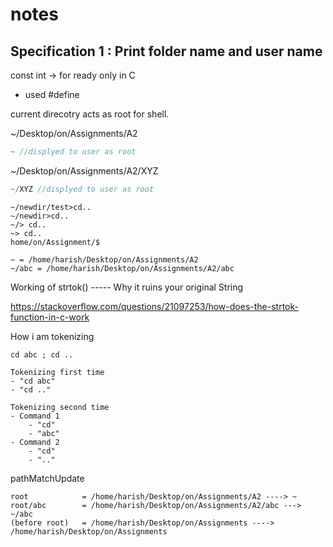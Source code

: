 

# notes

## Specification 1 : Print folder  name and user name

const int -> for ready only in C

- used #define

current direcotry acts as root for shell.

~/Desktop/on/Assignments/A2 

```C
~ //displyed to user as root
```

~/Desktop/on/Assignments/A2/XYZ

```C
~/XYZ //displyed to user as root
```

```shell
~/newdir/test>cd..
~/newdir>cd..
~/> cd..
~> cd..
home/on/Assignment/$
```



```shell
~ = /home/harish/Desktop/on/Assignments/A2
~/abc = /home/harish/Desktop/on/Assignments/A2/abc
```

Working of strtok() ----- Why it ruins your original String

https://stackoverflow.com/questions/21097253/how-does-the-strtok-function-in-c-work



How i am tokenizing

```
cd abc ; cd ..

Tokenizing first time 
- "cd abc"
- "cd .."

Tokenizing second time 
- Command 1
	- "cd" 
	- "abc"
- Command 2
	- "cd"
	- ".."
```

pathMatchUpdate

```
root 	 		= /home/harish/Desktop/on/Assignments/A2 ----> ~ 
root/abc 		= /home/harish/Desktop/on/Assignments/A2/abc ---> ~/abc 
(before root)	= /home/harish/Desktop/on/Assignments ----> /home/harish/Desktop/on/Assignments
```


